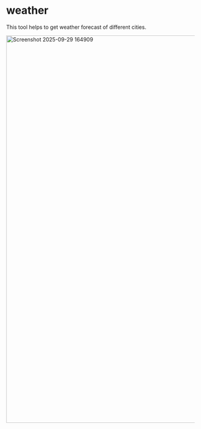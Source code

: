 # weather
This tool helps to get weather forecast of different cities.


<img width="875" height="1033" alt="Screenshot 2025-09-29 164909" src="https://github.com/user-attachments/assets/d336f24b-344d-40d8-b197-2267059340c0" />
